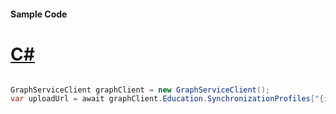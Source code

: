#### Sample Code
# [C#](#tab/Csharp)

```C#

GraphServiceClient graphClient = new GraphServiceClient();
var uploadUrl = await graphClient.Education.SynchronizationProfiles["{id}"].UploadUrl().Request().GetAsync();

```
